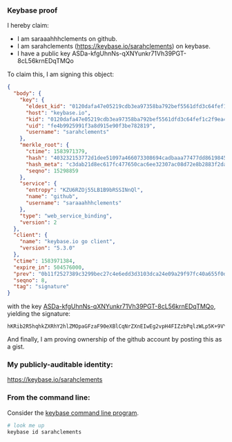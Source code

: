 ### Keybase proof

I hereby claim:

  * I am saraaahhhclements on github.
  * I am sarahclements (https://keybase.io/sarahclements) on keybase.
  * I have a public key ASDa-kfgUhnNs-qXNYunkr71Vh39PGT-8cL56krnEDqTMQo

To claim this, I am signing this object:

```json
{
  "body": {
    "key": {
      "eldest_kid": "0120dafa47e05219cdb3ea97358ba792bef5561dfd3c64fef1c2f9ea4ae7103a93310a",
      "host": "keybase.io",
      "kid": "0120dafa47e05219cdb3ea97358ba792bef5561dfd3c64fef1c2f9ea4ae7103a93310a",
      "uid": "fe4b9925991f3a8d915e90f3be782819",
      "username": "sarahclements"
    },
    "merkle_root": {
      "ctime": 1583971379,
      "hash": "403232153772d1dee51097a466073308694cadbaaa77477dd8619845dfe57d1ad6fea2474cbde09e7fba20f7bea5998a8bac3b5e472e80b824173e7f9826caea",
      "hash_meta": "c3dab21d8ec617fc477650cac6ee32307ac08d72e8b2883f2da52b5dd2ec26b8",
      "seqno": 15298859
    },
    "service": {
      "entropy": "KZU6RZOj55LB1B9bRSSINnQl",
      "name": "github",
      "username": "saraaahhhclements"
    },
    "type": "web_service_binding",
    "version": 2
  },
  "client": {
    "name": "keybase.io go client",
    "version": "5.3.0"
  },
  "ctime": 1583971384,
  "expire_in": 504576000,
  "prev": "0b11f2527389c3299bec27c4e6edd3d3103dca24e09a29f97fc40a655f0dcba7",
  "seqno": 8,
  "tag": "signature"
}
```

with the key [ASDa-kfgUhnNs-qXNYunkr71Vh39PGT-8cL56krnEDqTMQo](https://keybase.io/sarahclements), yielding the signature:

```
hKRib2R5hqhkZXRhY2hlZMOpaGFzaF90eXBlCqNrZXnEIwEg2vpH4FIZzbPqlzWLp5K+9VYd/Txk/vHC+epK5xA6kzEKp3BheWxvYWTESpcCCMQgCxHyUnOJwymb7CfE5u3T0xA9yiTgmin5f8QKZV8Ny6fEIC65DcWe/F7etWVyIrTURNDrtYB/u1N2oXyS/JMsKnbQAgHCo3NpZ8RA1FFjCx/hGjdwgCCOd5OxZ7Q+yleWtMdJbk81VlJAQgQh3SBJS/yKA3xnMaCb3gbOfuLofwWhUi54mD5By2+cCahzaWdfdHlwZSCkaGFzaIKkdHlwZQildmFsdWXEIOmgZ+pkIMzalIi9cRl8v2bUMLkOqbcwRZZJTHfqWEGZo3RhZ80CAqd2ZXJzaW9uAQ==

```

And finally, I am proving ownership of the github account by posting this as a gist.

### My publicly-auditable identity:

https://keybase.io/sarahclements

### From the command line:

Consider the [keybase command line program](https://keybase.io/download).

```bash
# look me up
keybase id sarahclements
```
